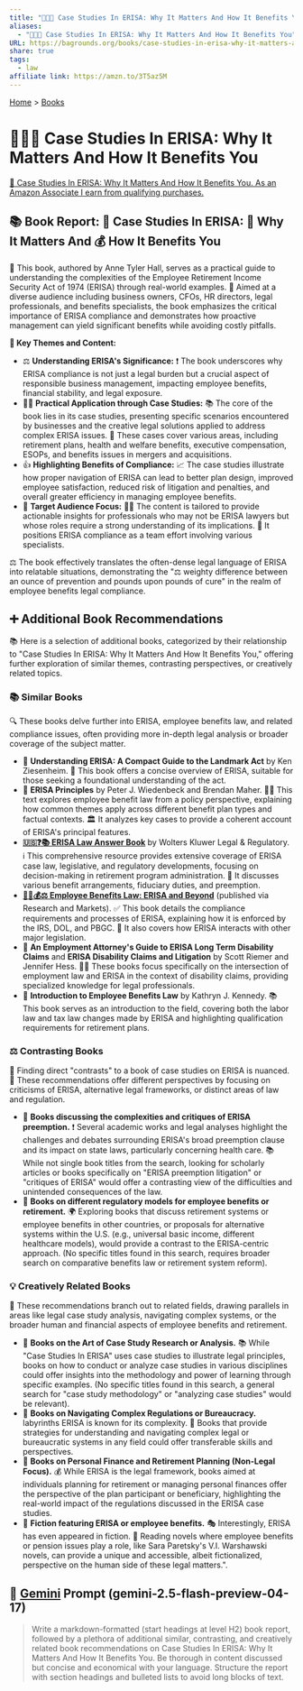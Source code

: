 ```yaml
---
title: "🧑‍💼✅ Case Studies In ERISA: Why It Matters And How It Benefits You"
aliases:
  - "🧑‍💼✅ Case Studies In ERISA: Why It Matters And How It Benefits You"
URL: https://bagrounds.org/books/case-studies-in-erisa-why-it-matters-and-how-it-benefits-you
share: true
tags:
  - law
affiliate link: https://amzn.to/3T5az5M
---
```

[Home](../index.md) > [Books](./index.md)  
# 🧑‍💼✅ Case Studies In ERISA: Why It Matters And How It Benefits You  
[🛒 Case Studies In ERISA: Why It Matters And How It Benefits You. As an Amazon Associate I earn from qualifying purchases.](https://amzn.to/3T5az5M)  
  
## 📚 Book Report: 💼 Case Studies In ERISA: 🤔 Why It Matters And 💰 How It Benefits You  
  
📖 This book, authored by Anne Tyler Hall, serves as a practical guide to understanding the complexities of the Employee Retirement Income Security Act of 1974 (ERISA) through real-world examples. 🎯 Aimed at a diverse audience including business owners, CFOs, HR directors, legal professionals, and benefits specialists, the book emphasizes the critical importance of ERISA compliance and demonstrates how proactive management can yield significant benefits while avoiding costly pitfalls.  
  
**🔑 Key Themes and Content:**  
  
* ⚖️ **Understanding ERISA's Significance:** ❗ The book underscores why ERISA compliance is not just a legal burden but a crucial aspect of responsible business management, impacting employee benefits, financial stability, and legal exposure.  
* 👨‍💼 **Practical Application through Case Studies:** 📚 The core of the book lies in its case studies, presenting specific scenarios encountered by businesses and the creative legal solutions applied to address complex ERISA issues. 🏢 These cases cover various areas, including retirement plans, health and welfare benefits, executive compensation, ESOPs, and benefits issues in mergers and acquisitions.  
* 👍 **Highlighting Benefits of Compliance:** 📈 The case studies illustrate how proper navigation of ERISA can lead to better plan design, improved employee satisfaction, reduced risk of litigation and penalties, and overall greater efficiency in managing employee benefits.  
* 🎯 **Target Audience Focus:** 👨‍💼 The content is tailored to provide actionable insights for professionals who may not be ERISA lawyers but whose roles require a strong understanding of its implications. 🤝 It positions ERISA compliance as a team effort involving various specialists.  
  
⚖️ The book effectively translates the often-dense legal language of ERISA into relatable situations, demonstrating the "⚖️ weighty difference between an ounce of prevention and pounds upon pounds of cure" in the realm of employee benefits legal compliance.  
  
## ➕ Additional Book Recommendations  
  
📚 Here is a selection of additional books, categorized by their relationship to "Case Studies In ERISA: Why It Matters And How It Benefits You," offering further exploration of similar themes, contrasting perspectives, or creatively related topics.  
  
### 📚 Similar Books  
  
🔍 These books delve further into ERISA, employee benefits law, and related compliance issues, often providing more in-depth legal analysis or broader coverage of the subject matter.  
  
* 📖 **Understanding ERISA: A Compact Guide to the Landmark Act** by Ken Ziesenheim. 📝 This book offers a concise overview of ERISA, suitable for those seeking a foundational understanding of the act.  
* 📖 **ERISA Principles** by Peter J. Wiedenbeck and Brendan Maher. 🧑‍⚖️ This text explores employee benefit law from a policy perspective, explaining how common themes apply across different benefit plan types and factual contexts. 🏛️ It analyzes key cases to provide a coherent account of ERISA's principal features.  
* **[🇺🇸❓📚 ERISA Law Answer Book](./erisa-law-answer-book.md)** by Wolters Kluwer Legal & Regulatory. ℹ️ This comprehensive resource provides extensive coverage of ERISA case law, legislative, and regulatory developments, focusing on decision-making in retirement program administration. 💼 It discusses various benefit arrangements, fiduciary duties, and preemption.  
* **[🧑‍💼💰⚖️ Employee Benefits Law: ERISA and Beyond](./employee-benefits-law-erisa-and-beyond.md)** (published via Research and Markets). ✅ This book details the compliance requirements and processes of ERISA, explaining how it is enforced by the IRS, DOL, and PBGC. 🤝 It also covers how ERISA interacts with other major legislation.  
* 📖 **An Employment Attorney's Guide to ERISA Long Term Disability Claims** and **ERISA Disability Claims and Litigation** by Scott Riemer and Jennifer Hess. 🧑‍⚖️ These books focus specifically on the intersection of employment law and ERISA in the context of disability claims, providing specialized knowledge for legal professionals.  
* 📖 **Introduction to Employee Benefits Law** by Kathryn J. Kennedy. 📚 This book serves as an introduction to the field, covering both the labor law and tax law changes made by ERISA and highlighting qualification requirements for retirement plans.  
  
### ⚖️ Contrasting Books  
  
🔎 Finding direct "contrasts" to a book of case studies on ERISA is nuanced. 🤔 These recommendations offer different perspectives by focusing on criticisms of ERISA, alternative legal frameworks, or distinct areas of law and regulation.  
  
* 📖 **Books discussing the complexities and critiques of ERISA preemption.** ❗ Several academic works and legal analyses highlight the challenges and debates surrounding ERISA's broad preemption clause and its impact on state laws, particularly concerning health care. 📚 While not single book titles from the search, looking for scholarly articles or books specifically on "ERISA preemption litigation" or "critiques of ERISA" would offer a contrasting view of the difficulties and unintended consequences of the law.  
* 📖 **Books on different regulatory models for employee benefits or retirement.** 🌍 Exploring books that discuss retirement systems or employee benefits in other countries, or proposals for alternative systems within the U.S. (e.g., universal basic income, different healthcare models), would provide a contrast to the ERISA-centric approach. (No specific titles found in this search, requires broader search on comparative benefits law or retirement system reform).  
  
### 💡 Creatively Related Books  
  
🔗 These recommendations branch out to related fields, drawing parallels in areas like legal case study analysis, navigating complex systems, or the broader human and financial aspects of employee benefits and retirement.  
  
* 📖 **Books on the Art of Case Study Research or Analysis.** 📚 While "Case Studies In ERISA" uses case studies to illustrate legal principles, books on how to conduct or analyze case studies in various disciplines could offer insights into the methodology and power of learning through specific examples. (No specific titles found in this search, a general search for "case study methodology" or "analyzing case studies" would be relevant).  
* 📖 **Books on Navigating Complex Regulations or Bureaucracy.** labyrinths ERISA is known for its complexity. 🧭 Books that provide strategies for understanding and navigating complex legal or bureaucratic systems in any field could offer transferable skills and perspectives.  
* 📖 **Books on Personal Finance and Retirement Planning (Non-Legal Focus).** 💰 While ERISA is the legal framework, books aimed at individuals planning for retirement or managing personal finances offer the perspective of the plan participant or beneficiary, highlighting the real-world impact of the regulations discussed in the ERISA case studies.  
* 📖 **Fiction featuring ERISA or employee benefits.** 🎭 Interestingly, ERISA has even appeared in fiction. 📖 Reading novels where employee benefits or pension issues play a role, like Sara Paretsky's V.I. Warshawski novels, can provide a unique and accessible, albeit fictionalized, perspective on the human side of these legal matters.".  
  
## 💬 [Gemini](../software/gemini.md) Prompt (gemini-2.5-flash-preview-04-17)  
> Write a markdown-formatted (start headings at level H2) book report, followed by a plethora of additional similar, contrasting, and creatively related book recommendations on Case Studies In ERISA: Why It Matters And How It Benefits You. Be thorough in content discussed but concise and economical with your language. Structure the report with section headings and bulleted lists to avoid long blocks of text.